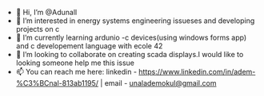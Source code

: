 - 👋 Hi, I’m @Adunall
- 👀 I’m interested in energy systems engineering issueses and developing projects on c
- 🌱 I’m currently learning ardunio -c devices(using windows forms app) and c developement language with ecole 42
- 💞️ I’m looking to collaborate on creating scada displays.I would like to looking someone help me this issue
- 📫 You can reach me here: linkedin - https://www.linkedin.com/in/adem-%C3%BCnal-813ab1195/ | email - unalademokul@gmail.com
<!---
Adunall/Adunall is a ✨ special ✨ repository because its `README.md` (this file) appears on your GitHub profile.
You can click the Preview link to take a look at your changes.
--->
